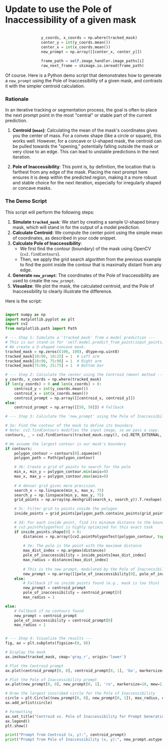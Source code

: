 #  Update to use the Pole of Inaccessibility of a given mask

```python

                y_coords, x_coords = np.where(tracked_mask)
                center_y = int(y_coords.mean())
                center_x = int(x_coords.mean())
                new_prompt = np.array([[center_x, center_y]])
                
                frame_path = self.image_handler.image_paths[i]
                raw_next_frame = skimage.io.imread(frame_path)
```

Of course. Here is a Python demo script that demonstrates how to generate a `new_prompt` using the Pole of Inaccessibility of a given mask, and contrasts it with the simpler centroid calculation.

### Rationale

In an iterative tracking or segmentation process, the goal is often to place the next prompt point in the most "central" or stable part of the current prediction.

1.  **Centroid (`mean`)**: Calculating the mean of the mask's coordinates gives you the center of mass. For a convex shape (like a circle or square), this works well. However, for a concave or U-shaped mask, the centroid can be pulled towards the "opening," potentially falling outside the mask or very close to an edge. This can lead to unstable predictions in the next iteration.

2.  **Pole of Inaccessibility**: This point is, by definition, the location that is farthest from any edge of the mask. Placing the next prompt here ensures it is deep within the predicted region, making it a more robust and stable choice for the next iteration, especially for irregularly shaped or concave masks.

### The Demo Script

This script will perform the following steps:

1.  **Simulate `tracked_mask`**: We start by creating a sample U-shaped binary mask, which will stand in for the output of a model prediction.
2.  **Calculate Centroid**: We compute the center point using the simple mean of coordinates, as described in your code snippet.
3.  **Calculate Pole of Inaccessibility**:
    *   We first find the contour (boundary) of the mask using OpenCV (`cv2.findContours`).
    *   Then, we apply the grid search algorithm from the previous example to find the point inside the contour that is maximally distant from any edge.
4.  **Generate `new_prompt`**: The coordinates of the Pole of Inaccessibility are used to create the `new_prompt`.
5.  **Visualize**: We plot the mask, the calculated centroid, and the Pole of Inaccessibility to clearly illustrate the difference.

Here is the script:

```python

import numpy as np
import matplotlib.pyplot as plt
import cv2
from matplotlib.path import Path

# --- Step 1: Simulate a 'tracked_mask' from a model prediction ---
# This is our stand-in for 'self.model.predict_from_point(input_points)'
# We create a U-shaped concave mask.
tracked_mask = np.zeros((100, 100), dtype=np.uint8)
tracked_mask[10:90, 10:25] = 1  # Left arm
tracked_mask[10:90, 75:90] = 1  # Right arm
tracked_mask[75:90, 25:75] = 1  # Bottom bar

# --- Step 2: Calculate the center using the Centroid (mean) method ---
y_coords, x_coords = np.where(tracked_mask)
if len(y_coords) > 0 and len(x_coords) > 0:
    centroid_y = int(y_coords.mean())
    centroid_x = int(x_coords.mean())
    centroid_prompt = np.array([[centroid_x, centroid_y]])
else:
    centroid_prompt = np.array([[50, 50]]) # Fallback

# --- Step 3: Calculate the 'new_prompt' using the Pole of Inaccessibility ---

# 3a: Find the contour of the mask to define its boundary
# Note: cv2.findContours modifies the input image, so we pass a copy.
contours, _ = cv2.findContours(tracked_mask.copy(), cv2.RETR_EXTERNAL, cv2.CHAIN_APPROX_SIMPLE)

# We assume the largest contour is our mask's boundary
if contours:
    polygon_contour = contours[0].squeeze()
    polygon_path = Path(polygon_contour)

    # 3b: Create a grid of points to search for the pole
    min_x, min_y = polygon_contour.min(axis=0)
    max_x, max_y = polygon_contour.max(axis=0)
    
    # A denser grid gives more precision.
    search_x = np.linspace(min_x, max_x, 75)
    search_y = np.linspace(min_y, max_y, 75)
    grid_points = np.array(np.meshgrid(search_x, search_y)).T.reshape(-1, 2)

    # 3c: Filter grid to points inside the polygon
    inside_points = grid_points[polygon_path.contains_points(grid_points)]

    # 3d: For each inside point, find its minimum distance to the boundary
    # cv2.pointPolygonTest is highly optimized for this exact task
    if inside_points.shape[0] > 0:
        distances = np.array([cv2.pointPolygonTest(polygon_contour, tuple(pt), True) for pt in inside_points])
        
        # 3e: The pole is the point with the maximum distance
        max_dist_index = np.argmax(distances)
        pole_of_inaccessibility = inside_points[max_dist_index]
        max_radius = distances[max_dist_index]
        
        # This is the new prompt, modulated by the Pole of Inaccessibility
        new_prompt = np.array([[pole_of_inaccessibility[0], pole_of_inaccessibility[1]]])
    else:
        # Fallback if no inside points found (e.g., mask is too thin)
        new_prompt = centroid_prompt
        pole_of_inaccessibility = centroid_prompt[0]
        max_radius = 1

else:
    # Fallback if no contours found
    new_prompt = centroid_prompt
    pole_of_inaccessibility = centroid_prompt[0]
    max_radius = 1


# --- Step 4: Visualize the results ---
fig, ax = plt.subplots(figsize=(8, 8))

# Display the mask
ax.imshow(tracked_mask, cmap='gray_r', origin='lower')

# Plot the Centroid prompt
ax.plot(centroid_prompt[0, 0], centroid_prompt[0, 1], 'bo', markersize=10, mew=2, label='Centroid (Mean) Prompt')

# Plot the Pole of Inaccessibility prompt
ax.plot(new_prompt[0, 0], new_prompt[0, 1], 'ro', markersize=10, mew=2, label='Pole of Inaccessibility Prompt')

# Draw the largest inscribed circle for the Pole of Inaccessibility
circle = plt.Circle((new_prompt[0, 0], new_prompt[0, 1]), max_radius, color='r', fill=False, linestyle='--', linewidth=2)
ax.add_artist(circle)

# Formatting
ax.set_title("Centroid vs. Pole of Inaccessibility for Prompt Generation")
ax.legend()
plt.show()

print("Prompt from Centroid (x, y):", centroid_prompt)
print("Prompt from Pole of Inaccessibility (x, y):", new_prompt.astype(int))

```

